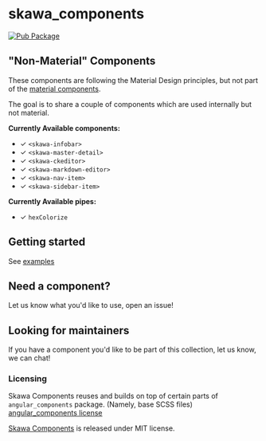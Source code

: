 # skawa_components

[![Pub Package](https://img.shields.io/pub/v/skawa_components.svg)](https://pub.dartlang.org/packages/skawa_components)

## "Non-Material" Components

These components are following the Material Design principles,
 but not part of the [material components](https://material.io/guidelines/components/).

The goal is to share a couple of components which are used internally but not material.

**Currently Available components:**

* ✓ `<skawa-infobar>`
* ✓ `<skawa-master-detail>`
* ✓ `<skawa-ckeditor>`
* ✓ `<skawa-markdown-editor>`
* ✓ `<skawa-nav-item>`
* ✓ `<skawa-sidebar-item>`

**Currently Available pipes:**

* ✓ `hexColorize`

## Getting started

See [examples](https://github.com/skawa-universe/skawa_components_example)

## Need a component?

Let us know what you'd like to use, open an issue!

## Looking for maintainers

If you have a component you'd like to be part of this collection, let us know, we can chat!

### Licensing

Skawa Components reuses and builds on top of certain parts of `angular_components` package. (Namely, base SCSS files)
[angular_components license](https://github.com/dart-lang/angular_components/blob/master/LICENSE)

[Skawa Components](https://github.com/skawa-universe/skawa_components/tree/master/skawa_components)
 is released under MIT license.